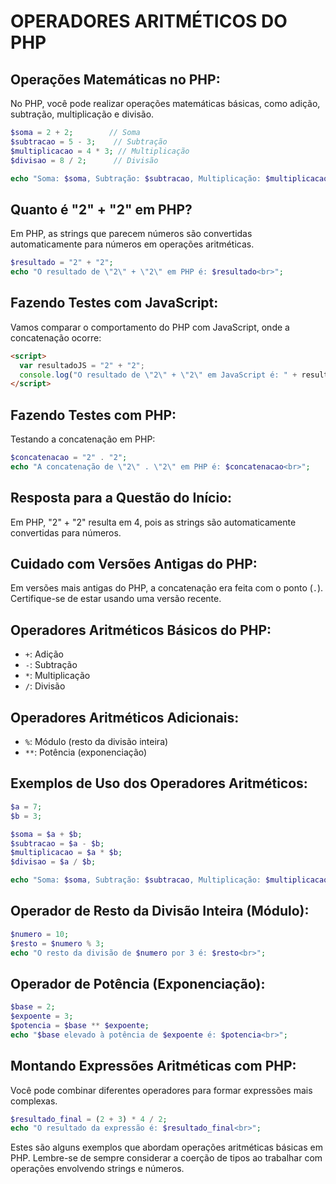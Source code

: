 # OPERADORES ARITMÉTICOS DO PHP
## Operações Matemáticas no PHP:
No PHP, você pode realizar operações matemáticas básicas, como adição, subtração, multiplicação e divisão.

```php
$soma = 2 + 2;        // Soma
$subtracao = 5 - 3;    // Subtração
$multiplicacao = 4 * 3; // Multiplicação
$divisao = 8 / 2;      // Divisão

echo "Soma: $soma, Subtração: $subtracao, Multiplicação: $multiplicacao, Divisão: $divisao<br>";
```

## Quanto é "2" + "2" em PHP?
Em PHP, as strings que parecem números são convertidas automaticamente para números em operações aritméticas.

```php
$resultado = "2" + "2";
echo "O resultado de \"2\" + \"2\" em PHP é: $resultado<br>";
```

## Fazendo Testes com JavaScript:
Vamos comparar o comportamento do PHP com JavaScript, onde a concatenação ocorre:

```html
<script>
  var resultadoJS = "2" + "2";
  console.log("O resultado de \"2\" + \"2\" em JavaScript é: " + resultadoJS);
</script>
```

## Fazendo Testes com PHP:
Testando a concatenação em PHP:

```php
$concatenacao = "2" . "2";
echo "A concatenação de \"2\" . \"2\" em PHP é: $concatenacao<br>";
```

## Resposta para a Questão do Início:
Em PHP, "2" + "2" resulta em 4, pois as strings são automaticamente convertidas para números.

## Cuidado com Versões Antigas do PHP:
Em versões mais antigas do PHP, a concatenação era feita com o ponto (`.`). Certifique-se de estar usando uma versão recente.

## Operadores Aritméticos Básicos do PHP:
- `+`: Adição
- `-`: Subtração
- `*`: Multiplicação
- `/`: Divisão

## Operadores Aritméticos Adicionais:
- `%`: Módulo (resto da divisão inteira)
- `**`: Potência (exponenciação)

## Exemplos de Uso dos Operadores Aritméticos:
```php
$a = 7;
$b = 3;

$soma = $a + $b;
$subtracao = $a - $b;
$multiplicacao = $a * $b;
$divisao = $a / $b;

echo "Soma: $soma, Subtração: $subtracao, Multiplicação: $multiplicacao, Divisão: $divisao<br>";
```

## Operador de Resto da Divisão Inteira (Módulo):
```php
$numero = 10;
$resto = $numero % 3;
echo "O resto da divisão de $numero por 3 é: $resto<br>";
```

## Operador de Potência (Exponenciação):
```php
$base = 2;
$expoente = 3;
$potencia = $base ** $expoente;
echo "$base elevado à potência de $expoente é: $potencia<br>";
```

## Montando Expressões Aritméticas com PHP:
Você pode combinar diferentes operadores para formar expressões mais complexas.

```php
$resultado_final = (2 + 3) * 4 / 2;
echo "O resultado da expressão é: $resultado_final<br>";
```

Estes são alguns exemplos que abordam operações aritméticas básicas em PHP. Lembre-se de sempre considerar a coerção de tipos ao trabalhar com operações envolvendo strings e números.